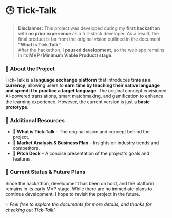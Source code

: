 # 🕒 Tick-Talk  

> **Disclaimer:** This project was developed during my **first hackathon** with **no prior experience** as a full-stack developer. As a result, the final product is far from the original vision outlined in the document **"What is Tick-Talk"**.  
> After the hackathon, I **paused development**, so the web app remains in its **MVP (Minimum Viable Product) stage**.

### 📌 About the Project  
Tick-Talk is a **language exchange platform** that introduces **time as a currency**, allowing users to **earn time by teaching their native language and spend it to practice a target language**. The original concept envisioned AI-powered translations, smart matchmaking, and gamification to enhance the learning experience. However, the current version is just a **basic prototype**.

### 📂 Additional Resources  
- **📄 What is Tick-Talk** – The original vision and concept behind the project.  
- **📄 Market Analysis & Business Plan** – Insights on industry trends and competitors.  
- **📄 Pitch Deck** – A concise presentation of the project's goals and features.

### 🚀 Current Status & Future Plans  
Since the hackathon, development has been on hold, and the platform remains in its early MVP stage. While there are no immediate plans to continue development, I hope to revisit the project in the future.  

💡 *Feel free to explore the documents for more details, and thanks for checking out Tick-Talk!*
